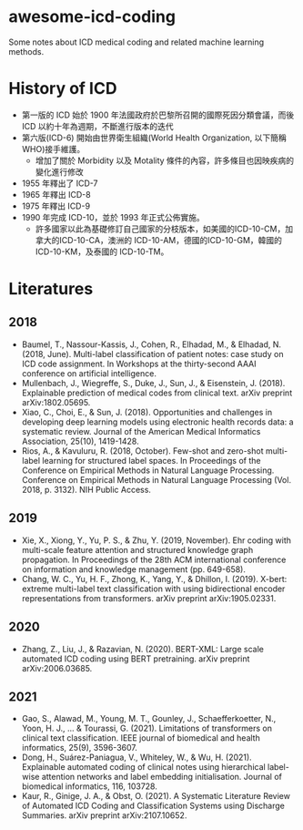 # awesome-icd-coding
Some notes about ICD medical coding and related machine learning methods.


# History of ICD
- 第一版的 ICD 始於 1900 年法國政府於巴黎所召開的國際死因分類會議，而後 ICD 以約十年為週期，不斷進行版本的迭代
- 第六版(ICD-6) 開始由世界衛生組織(World Health Organization, 以下簡稱 WHO)接手維護。
    - 增加了關於 Morbidity 以及 Motality 條件的內容，許多條目也因映疾病的變化進行修改
- 1955 年釋出了 ICD-7
- 1965 年釋出 ICD-8
- 1975 年釋出 ICD-9
- 1990 年完成 ICD-10，並於 1993 年正式公佈實施。
    - 許多國家以此為基礎修訂自己國家的分枝版本，如美國的ICD-10-CM，加拿大的ICD-10-CA，澳洲的 ICD-10-AM，德國的ICD-10-GM，韓國的ICD-10-KM，及泰國的 ICD-10-TM。

# Literatures

## 2018
- Baumel, T., Nassour-Kassis, J., Cohen, R., Elhadad, M., & Elhadad, N. (2018, June). Multi-label classification of patient notes: case study on ICD code assignment. In Workshops at the thirty-second AAAI conference on artificial intelligence.
- Mullenbach, J., Wiegreffe, S., Duke, J., Sun, J., & Eisenstein, J. (2018). Explainable prediction of medical codes from clinical text. arXiv preprint arXiv:1802.05695.
- Xiao, C., Choi, E., & Sun, J. (2018). Opportunities and challenges in developing deep learning models using electronic health records data: a systematic review. Journal of the American Medical Informatics Association, 25(10), 1419-1428.
- Rios, A., & Kavuluru, R. (2018, October). Few-shot and zero-shot multi-label learning for structured label spaces. In Proceedings of the Conference on Empirical Methods in Natural Language Processing. Conference on Empirical Methods in Natural Language Processing (Vol. 2018, p. 3132). NIH Public Access.

## 2019
- Xie, X., Xiong, Y., Yu, P. S., & Zhu, Y. (2019, November). Ehr coding with multi-scale feature attention and structured knowledge graph propagation. In Proceedings of the 28th ACM international conference on information and knowledge management (pp. 649-658).
- Chang, W. C., Yu, H. F., Zhong, K., Yang, Y., & Dhillon, I. (2019). X-bert: extreme multi-label text classification with using bidirectional encoder representations from transformers. arXiv preprint arXiv:1905.02331.


## 2020
- Zhang, Z., Liu, J., & Razavian, N. (2020). BERT-XML: Large scale automated ICD coding using BERT pretraining. arXiv preprint arXiv:2006.03685.


## 2021
- Gao, S., Alawad, M., Young, M. T., Gounley, J., Schaefferkoetter, N., Yoon, H. J., ... & Tourassi, G. (2021). Limitations of transformers on clinical text classification. IEEE journal of biomedical and health informatics, 25(9), 3596-3607.
- Dong, H., Suárez-Paniagua, V., Whiteley, W., & Wu, H. (2021). Explainable automated coding of clinical notes using hierarchical label-wise attention networks and label embedding initialisation. Journal of biomedical informatics, 116, 103728.
- Kaur, R., Ginige, J. A., & Obst, O. (2021). A Systematic Literature Review of Automated ICD Coding and Classification Systems using Discharge Summaries. arXiv preprint arXiv:2107.10652.



